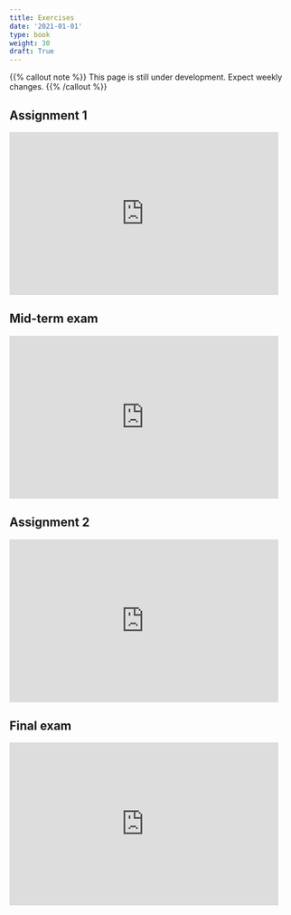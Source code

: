 ```yaml
---
title: Exercises
date: '2021-01-01'
type: book
weight: 30
draft: True
---
```


{{% callout note %}} This page is still under development. Expect weekly changes. {{% /callout %}}

## Assignment 1

<iframe src="https://onedrive.live.com/embed?cid=ACC929CA35B3A537&resid=ACC929CA35B3A537%2133144&authkey=AIbdm0ZoMHr5yhg&em=2" width="476" height="288" frameborder="0" scrolling="no"></iframe>

## Mid-term exam

<iframe src="https://onedrive.live.com/embed?cid=ACC929CA35B3A537&resid=ACC929CA35B3A537%2133143&authkey=ANBnN2isws2nDyw&em=2" width="476" height="288" frameborder="0" scrolling="no"></iframe>

## Assignment 2

<iframe src="https://onedrive.live.com/embed?cid=ACC929CA35B3A537&resid=ACC929CA35B3A537%2133145&authkey=AO-D81VBUL0Gtw4&em=2" width="476" height="288" frameborder="0" scrolling="no"></iframe>

## Final exam

<iframe src="https://onedrive.live.com/embed?cid=ACC929CA35B3A537&resid=ACC929CA35B3A537%2133142&authkey=AHDr5QxleJ3SsOo&em=2" width="476" height="288" frameborder="0" scrolling="no"></iframe>